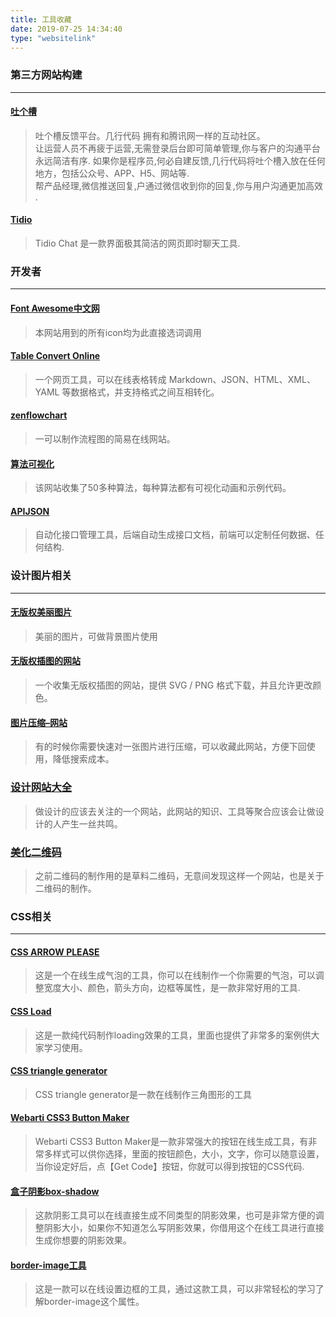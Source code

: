 ```yaml
---
title: 工具收藏
date: 2019-07-25 14:34:40
type: "websitelink"
---
```

### 第三方网站构建
---
#### [吐个槽](https://tucao.qq.com/)
>吐个槽反馈平台。几行代码 拥有和腾讯网一样的互动社区。  
> 让运营人员不再疲于运营,无需登录后台即可简单管理,你与客户的沟通平台永远简洁有序. 
> 如果你是程序员,何必自建反馈,几行代码将吐个槽入放在任何地方，包括公众号、APP、H5、网站等.  
> 帮产品经理,微信推送回复,户通过微信收到你的回复,你与用户沟通更加高效 .

#### [Tidio](https://www.tidio.com/panel/dashboard)
> Tidio Chat 是一款界面极其简洁的网页即时聊天工具.
> 
### 开发者
---
#### [Font Awesome中文网](http://www.fontawesome.com.cn/faicons/)
> 本网站用到的所有icon均为此直接选词调用

#### [Table Convert Online](https://tableconvert.com/)
>一个网页工具，可以在线表格转成 Markdown、JSON、HTML、XML、YAML 等数据格式，并支持格式之间互相转化。

#### [zenflowchart](https://www.zenflowchart.com)
> 一可以制作流程图的简易在线网站。
> 
#### [算法可视化](https://algorithm-visualizer.org/branch-and-bound/binary-search)
> 该网站收集了50多种算法，每种算法都有可视化动画和示例代码。

#### [APIJSON](https://github.com/APIJSON/APIJSON)
>自动化接口管理工具，后端自动生成接口文档，前端可以定制任何数据、任何结构.

### 设计图片相关
---
#### [无版权美丽图片](https://www.ssyer.com/home)
>美丽的图片，可做背景图片使用

#### [无版权插图的网站](https://gallery.manypixels.co/category)
>一个收集无版权插图的网站，提供 SVG / PNG 格式下载，并且允许更改颜色。

#### [图片压缩–网站](https://www.iloveimg.com/zh-cn/compress-image/compress-jpg)
>有的时候你需要快速对一张图片进行压缩，可以收藏此网站，方便下回使用，降低搜索成本。

### [设计网站大全](http://hao.shejidaren.com/index.html)
> 做设计的应该去关注的一个网站，此网站的知识、工具等聚合应该会让做设计的人产生一丝共鸣。

### [美化二维码](http://www.mobanma.com)
> 之前二维码的制作用的是草料二维码，无意间发现这样一个网站，也是关于二维码的制作。


### CSS相关
---
#### [CSS ARROW PLEASE](http://www.cssarrowplease.com/)
>这是一个在线生成气泡的工具，你可以在线制作一个你需要的气泡，可以调整宽度大小、颜色，箭头方向，边框等属性，是一款非常好用的工具.

#### [CSS Load](https://icons8.com/cssload/)
>这是一款纯代码制作loading效果的工具，里面也提供了非常多的案例供大家学习使用。

#### [CSS triangle generator](http://apps.eky.hk/css-triangle-generator/)
>CSS triangle generator是一款在线制作三角图形的工具

#### [Webarti CSS3 Button Maker](https://www.bestcssbuttongenerator.com/)
> Webarti CSS3 Button Maker是一款非常强大的按钮在线生成工具，有非常多样式可以供你选择，里面的按钮颜色，大小，文字，你可以随意设置，当你设定好后，点【Get Code】按钮，你就可以得到按钮的CSS代码.

#### [盒子阴影box-shadow](https://www.themeshock.com/css-drop-shadow/)
>这款阴影工具可以在线直接生成不同类型的阴影效果，也可是非常方便的调整阴影大小，如果你不知道怎么写阴影效果，你借用这个在线工具进行直接生成你想要的阴影效果。

#### [border-image工具](https://border-image.com/)
>这是一款可以在线设置边框的工具，通过这款工具，可以非常轻松的学习了解border-image这个属性。
